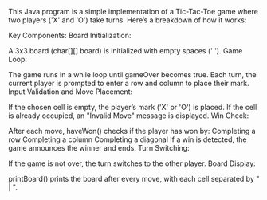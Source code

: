 This Java program is a simple implementation of a Tic-Tac-Toe game where two players ('X' and 'O') take turns. Here’s a breakdown of how it works:

Key Components:
Board Initialization:

A 3x3 board (char[][] board) is initialized with empty spaces (' ').
Game Loop:

The game runs in a while loop until gameOver becomes true.
Each turn, the current player is prompted to enter a row and column to place their mark.
Input Validation and Move Placement:

If the chosen cell is empty, the player’s mark ('X' or 'O') is placed.
If the cell is already occupied, an "Invalid Move" message is displayed.
Win Check:

After each move, haveWon() checks if the player has won by:
Completing a row
Completing a column
Completing a diagonal
If a win is detected, the game announces the winner and ends.
Turn Switching:

If the game is not over, the turn switches to the other player.
Board Display:

printBoard() prints the board after every move, with each cell separated by " | ".
